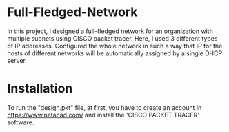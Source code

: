 # Full-Fledged-Network
In this project, I designed a full-fledged network for an organization with multiple subnets using CISCO packet tracer. Here, I used 3 different types of IP addresses. Configured the whole network in such a way that IP for the hosts of different networks will be automatically assigned by a single DHCP server.

# Installation 
To run the "design.pkt" file, at first, you have to create an account in https://www.netacad.com/ and install the 'CISCO PACKET TRACER' software.
